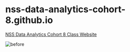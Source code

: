 # nss-data-analytics-cohort-8.github.io
[NSS Data Analytics Cohort 8 Class Website](https://nss-data-analytics-cohort-8.github.io/)

![before](assets/img/classpic.png?raw=true)
